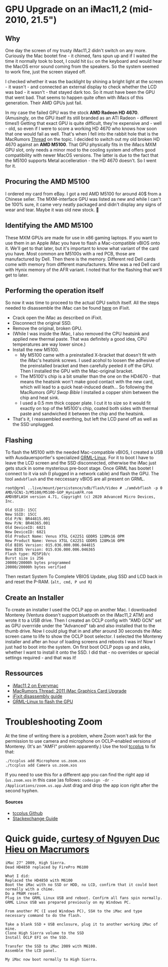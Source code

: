# GPU Upgrade on an iMac11,2 (mid-2010, 21.5")
## Why
One day the screen of my trusty iMac11,2 didn't switch on any more. Curiously the Mac bootet fine - it chimed, fans spun up and if I waited the time it normally took to boot, I could hit `Esc` on the keyboard and would hear the MacOS error sound coming from the speakers. So the system seemed to work fine, just the screen stayed off. 

I checked whether it was the backlight by shining a bright light at the screen - it wasn't - and connected an external display to check whether the LCD was bad - it wasn't - that stayed dark too. So it must have been the GPU that went bad. That seems to happen quite often with iMacs of this generation. Their AMD GPUs just fail. 

In my case the failed GPU was the stock **AMD Radeon HD 4670**. (Amusingly, on the GPU itself its still branded as an ATI Radeon - different times!) Getting that exact GPU is quite difficult, they're expensive and - well - old, so even if I were to score a working HD 4670 who knows how soon that one would fail as well. That's when I fell into the rabbit hole that is the MacRumors [Thread](https://forums.macrumors.com/threads/2011-imac-graphics-card-upgrade.1596614/) on the topic. I decided to switch out my old broken HD 4670 against an **AMD M5100**. That GPU physically fits in the iMacs MXM GPU slot, only needs a minor mod to the cooling system and offers good compatibility with newer MacOS versions. The latter is due to the fact that the M5100 supports Metal accelleration - the HD 4670 doesn't. So I went for it.

## Procuring the AMD M5100
I ordered my card from eBay. I got a red AMD M5100 for around 40$ from a Chinese seller. The MXM-interface GPU was listed as new and while I can't be 100% sure, it came very neatly packaged and didn't display any signs of wear and tear. Maybe it was old new stock. 🤷

## Identifying the AMD M5100
These MXM GPUs are made for use in x86 gaming laptops. If you want to use them in an Apple iMac you have to flash a Mac-compatible vBIOS onto it. We'll get to that later, but it's important to know what variant of the card you have. Most common are M5100s with a red PCB, those are manufactured by Dell. Then there is the memory. Different red Dell cards come with memory from different manufacturers. Mine was a red Dell card with Hynix memory of the AFR variant. I noted that for the flashing that we'll get to later.

## Performing the operation itself
So now it was time to proceed to the actual GPU switch itself. All the steps needed to disassemble the iMac can be found [here](https://www.ifixit.com/Guide/iMac+Intel+21.5-Inch+EMC+2389+GPU+Card+Replacement/6272) on iFixit. 

* Crack open the iMac as described on iFixit.
* Disconnect the original SSD.
* Remove the original, broken GPU.
* (While I was inside the iMac, I also removed the CPU heatsink and applied new thermal paste. That was definitely a good idea, CPU temperatures are way lower since.)
* Install the new M5100.
	* My M5100 came with a preinstalled X-bracket that doesn't fit with the iMac's heatsink screws. I used acohol to loosen the adhesive of the preinstalled bracket and then carefully peeled it off the GPU. Then I installed the GPU with the Mac-original bracket.
	* The M5100's chip is a bit smaller than the one on the HD4670 - that means the heatsink won't make good contact with the new card, which will lead to a quick heat-induced death... So following the MacRumors *GPU Swap Bible* I installed a copper shim between the chip and heat sink.
	* I used a 0.5 mm thick copper plate. I cut it to size so it would fit exactly on top of the M5100's chip, coated both sides with thermal paste and sandwiched it between the chip and the heatsink. 
* That's it, I reassembled everthing, but left the LCD panel off as well as the SSD unplugged.

## Flashing

To flash the M5100 with the needed Mac-compatible vBIOS, I created a USB with Ausdauersportler's specialized [GRML-Linux](https://github.com/Ausdauersportler/GRML-FLASH). For it to boot I have to leave the LCD screen and the SSD disconnected, otherwise the iMac just gets stuck in some mysterious pre-boot stage. Once GRML has bootet I connect to it via ssh (I plugged in a network cable) and flash the GPU. The tool `amdvbflash` and the neccessary vBIOS are all present on GRML.

```
root@grml ..live/mount/persistence/sdb/flash/Video # ./amdvbflash -p 0 AMD/GCN1-3/M5100/M5100-GOP_HynixAFR.rom 
AMDVBFLASH version 4.71, Copyright (c) 2020 Advanced Micro Devices, Inc.

Old SSID: 15CC
New SSID: 15CC
Old P/N: BR44815.001
New P/N: BR46365.001
Old DeviceID: 6821
New DeviceID: 6821
Old Product Name: Venus XTGL C42251 GDDR5 128Mx16 OPM 
New Product Name: Venus XTGL C42251 GDDR5 128Mx16 OPM 
Old BIOS Version: 015.036.000.006.044815
New BIOS Version: 015.036.000.006.046365
Flash type: M25P10/c
Burst size is 256 
20000/20000h bytes programmed
20000/20000h bytes verified
```

Then restart System To Complete VBIOS Update, plug SSD and LCD back in and reset the P-RAM. (`alt, cmd, P und R`)

## Create an Installer

To create an installer I used the OCLP app on another Mac. I downloaded Monterey (Ventura doesn't support bluetooth on the iMac11,2 ATM) and wrote it to a USB drive. Then I created an OCLP config with "AMD GCN" set as GPU overrride under the "Advanced" tab and also installed that to the thumb drive. Now I could plug that in and after around 30 seconds the iMac screen came to life to show the OCLP boot selector. I selected the Monterey installer and after an hour of loading screens and reboots I was in! Now I just had to boot into the system. On first boot OCLP pops up and asks, whether I want to install it onto the SSD. I did that - no overrides or special settings required - and that was it! 

## Ressources
* [iMac11,2 on Everymac](https://everymac.com/systems/apple/imac/specs/imac-core-i3-3.06-21-inch-aluminum-mid-2010-specs.html)
* [MacRumors Thread: 2011 iMac Graphics Card Upgrade](https://forums.macrumors.com/threads/2011-imac-graphics-card-upgrade.1596614/)
* [iFixit disassembly guide](https://www.ifixit.com/Guide/iMac+Intel+21.5-Inch+EMC+2389+GPU+Card+Replacement/6272)
* [GRML-Linux to flash the GPU](https://github.com/Ausdauersportler/GRML-FLASH)

# Troubleshooting Zoom

At the time of writing there is a problem, where Zoom won't ask for the permission to use camera and microphone on OCLP-enabled versions of Monterey. (It's an "AMFI" problem apparently.) Use the tool [tccplus](https://github.com/jslegendre/tccplus/releases/tag/1.0) to fix that:

```
./tccplus add Microphone us.zoom.xos
./tccplus add Camera us.zoom.xos
```
 
 If you need to use this for a different app you can find the right app id (`us.zoom.xos` in this case )as follows: `codesign -dr - /Applications/zoom.us.app` Just drag and drop the app icon right after the second hyphen.

#### Sources
* [tccplus Github](https://github.com/jslegendre/tccplus/)
* [Stackexchange Guide](https://superuser.com/questions/1779925/macos-ventura-cant-give-permissions-opencore)

# Quick guide, [curtesy of Nguyen Duc Hieu on Macrumors](https://forums.macrumors.com/threads/2011-imac-graphics-card-upgrade.1596614/post-32232676)
```
iMac 27" 2009, High Sierra.
Dead HD4850 replaced by FirePro M6100

What I did:
Replaced the HD4850 with M6100
Boot the iMac with no SSD or HDD, no LCD, confirm that it could boot normally with a chime.
Do a PRAM reset.
Plug in the GRML Linux USB and reboot. Confirm all fans spin normally. GRML Linux USB was prepared previously on my Windows PC.

From another PC (I used Windows PC), SSH to the iMac and type necessary command to do the flash.

Take a blank SSD + USB enclosure, plug it to another working iMac of mine.
Clone High Sierra volume to the SSD
Install OCLP EFI on the SSD.

Transfer the SSD to iMac 2009 with M6100.
Assemble the LCD panel.

My iMac now boot normally to High Sierra.
```

